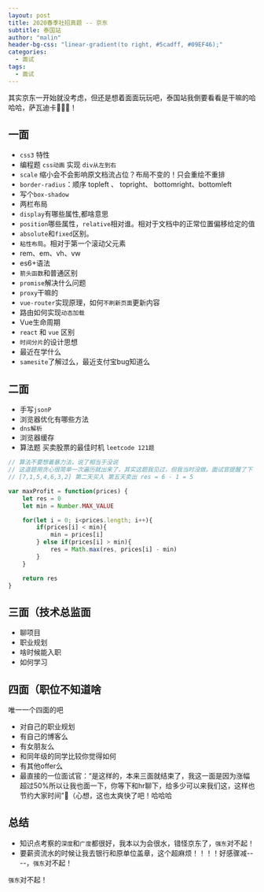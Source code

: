```yaml
---
layout: post
title: 2020春季社招真题 -- 京东
subtitle: 泰国站
author: "malin"
header-bg-css: "linear-gradient(to right, #5cadff, #09EF46);"
categories:
  - 面试
tags:
  - 面试
---
```


其实京东一开始就没考虑，但还是想着面面玩玩吧，泰国站我倒要看看是干嘛的哈哈哈，萨瓦迪卡👳🏾‍♀️！

## 一面

- `css3` 特性
- 编程题 `css动画` 实现 `div从左到右`
- `scale` 缩小会不会影响原文档流占位？布局不变的！只会重绘不重排
- `border-radius`：顺序 topleft 、 topright、 bottomright、bottomleft
- 写个`box-shadow`
- 两栏布局 
- `display`有哪些属性,都啥意思
- `position`哪些属性，`relative`相对谁。相对于文档中的正常位置偏移给定的值
- `absolute`和`fixed`区别。
- `粘性布局`。相对于第一个滚动父元素
- rem、em、vh、vw
- es6+语法
- `箭头函数`和普通区别
- `promise`解决什么问题
- `proxy`干嘛的
- `vue-router`实现原理，如何`不刷新页面`更新内容
- 路由如何实现`动态加载`
- Vue生命周期
- `react` 和 `vue` 区别
- `时间分片`的设计思想
- 最近在学什么
- `samesite`了解过么，最近支付宝bug知道么

## 二面
- 手写`jsonP`
- 浏览器优化有哪些方法
- `dns解析`
- 浏览器缓存
- 算法题 买卖股票的最佳时机 `leetcode 121题`

```js
// 算法不要想着暴力法，说了相当于没说
// 这道题用贪心很简单一次遍历就出来了，其实这题我见过，但我当时没做。面试官提醒了下
// [7,1,5,4,6,3,2] 第二天买入 第五天卖出 res = 6 - 1 = 5

var maxProfit = function(prices) {
    let res = 0
    let min = Number.MAX_VALUE

    for(let i = 0; i<prices.length; i++){
        if(prices[i] < min){
            min = prices[i]
        } else if(prices[i] > min){
            res = Math.max(res, prices[i] - min)
        }
    }

    return res
}
```

## 三面（技术总监面

- 聊项目
- 职业规划
- 啥时候能入职
- 如何学习

## 四面（职位不知道啥

唯一一个四面的吧
- 对自己的职业规划
- 有自己的博客么
- 有女朋友么
- 和同年级的同学比较你觉得如何
- 有其他offer么
- 最直接的一位面试官：“是这样的，本来三面就结束了，我这一面是因为涨幅超过50%所以让我也面一下，你等下和hr聊下，给多少可以来我们这，这样也节约大家时间”🤣（心想，这也太爽快了吧！哈哈哈

## 总结

- 知识点考察的`深度`和`广度`都很好，我本以为会很水，错怪京东了，`强东`对不起！
- 要薪资流水的时候让我去银行和原单位盖章，这个超麻烦！！！！好感骤减----，`强东`对不起！

`强东`对不起！